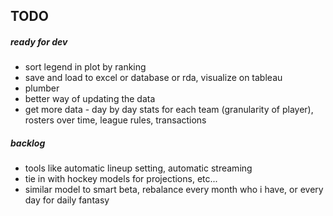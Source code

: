 ## TODO
##### ready for dev
* sort legend in plot by ranking
* save and load to excel or database or rda, visualize on tableau
* plumber
* better way of updating the data
* get more data - day by day stats for each team (granularity of player), rosters over time, league rules, transactions

##### backlog
* tools like automatic lineup setting, automatic streaming
* tie in with hockey models for projections, etc...
* similar model to smart beta, rebalance every month who i have, or every day for daily fantasy
